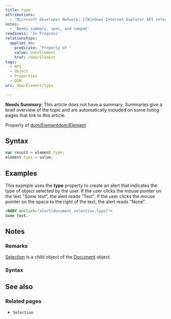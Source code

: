 ```yaml
---
title: type
attributions:
  - 'Microsoft Developer Network: [[Windows Internet Explorer API reference](http://msdn.microsoft.com/en-us/library/ie/hh828809%28v=vs.85%29.aspx) Article]'
notes:
  - 'Needs summary, spec, and compat'
readiness: 'In Progress'
relationships:
  applies_to:
    predicate: 'Property of '
    value: dom/Element
    href: /dom/Element
tags:
  - API
  - Object
  - Properties
  - DOM
uri: dom/Element/type

---
```

**Needs Summary**: This article does not have a summary. Summaries give a brief overview of the topic and are automatically included on some listing pages that link to this article.

Property of [dom/Element](/dom/Element)[dom/Element](/dom/Element)

## Syntax

``` js
var result = element.type;
element.type = value;
```

## Examples

This example uses the **type** property to create an alert that indicates the type of object selected by the user. If the user clicks the mouse pointer on the text "Some text", the alert reads "Text". If the user clicks the mouse pointer on the space to the right of the text, the alert reads "None".

``` html
<BODY onclick="alert(document.selection.type)">
Some text.
```

## Notes

### Remarks

[Selection](/dom/Selection) is a child object of the [Document](/dom/Document) object.

### Syntax

## See also

### Related pages

-   `Selection`
